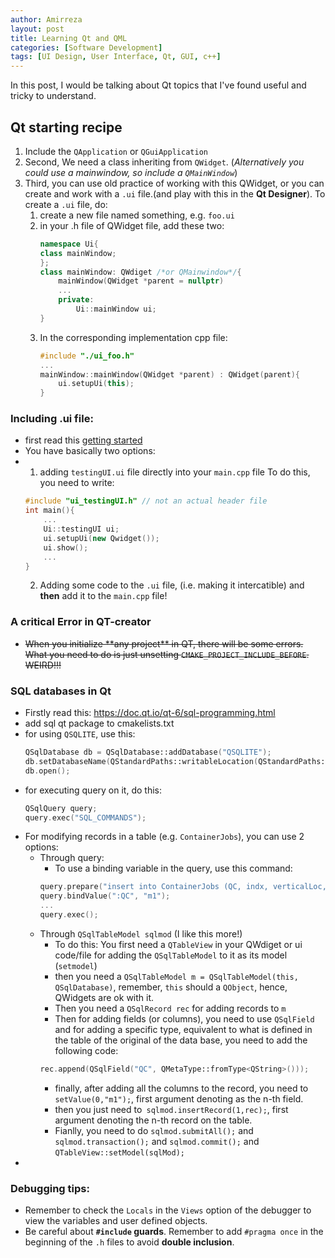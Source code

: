 ```yaml
---
author: Amirreza
layout: post
title: Learning Qt and QML
categories: [Software Development]
tags: [UI Design, User Interface, Qt, GUI, c++]
---
```


In this post, I would be talking about Qt topics that I've found useful and tricky to understand. 
## Qt starting recipe
1. Include the `QApplication` or `QGuiApplication`
2. Second, We need a class inheriting from `QWidget`. (*Alternatively you could use a mainwindow, so include a `QMainWindow`*)
3. Third, you can use old practice of working with this QWidget, or you can create and work with a `.ui` file.(and play with this in the **Qt Designer**). To create a `.ui` file, do:
   1. create a new file named something, e.g. `foo.ui`
   2. in your .h file of QWidget file, add these two:
        ```c++
        namespace Ui{
        class mainWindow;
        }; 
        class mainWindow: QWdiget /*or QMainwindow*/{
            mainWindow(QWidget *parent = nullptr)
            ...
            private:
                Ui::mainWindow ui;
        }
        ```
    3. In the corresponding implementation cpp file:
        ```c++
        #include "./ui_foo.h"
        ...
        mainWindow::mainWindow(QWidget *parent) : QWidget(parent){
            ui.setupUi(this);
        }
        ```

### Including .ui file:
- first read this [getting started](https://doc.qt.io/qt-6/designer-using-a-ui-file.html#using-a-member-variable)
- You have basically two options:
- 1. adding `testingUI.ui` file directly into your `main.cpp` file 
    To do this, you need to write:
    ```c++
    #include "ui_testingUI.h" // not an actual header file
    int main(){
        ...
        Ui::testingUI ui;
        ui.setupUi(new Qwidget());
        ui.show();
        ...
    }
    ```
    2. Adding some code to the `.ui` file, (i.e. making it intercatible) and **then** add it to the `main.cpp` file!

### A critical Error in QT-creator
- ~~When you initialize \*\*any project\*\* in QT, there will be some errors. What you need to do is just unsetting `CMAKE_PROJECT_INCLUDE_BEFORE`. WEIRD!!!~~

### SQL databases in Qt
- Firstly read this: https://doc.qt.io/qt-6/sql-programming.html
- add sql qt package to cmakelists.txt
- for using `QSQLITE`, use this: 
   ```c++
   QSqlDatabase db = QSqlDatabase::addDatabase("QSQLITE");
   db.setDatabaseName(QStandardPaths::writableLocation(QStandardPaths::RuntimeLocation).append("/generatedData.db");
   db.open();
   ```
- for executing query on it, do this: 
    ```c++
    QSqlQuery query;
    query.exec("SQL_COMMANDS");
    ```
- For modifying records in a table (e.g. `ContainerJobs`), you can use 2 options:
  - Through query:
    - To use a binding variable in the query, use this command: 
     ```c++
     query.prepare("insert into ContainerJobs (QC, indx, verticalLoc, Type) values (:QC, :indx, :verticalLoc, :Type)");
     query.bindValue(":QC", "m1");
     ...
     query.exec();
     ```
  - Through `QSqlTableModel sqlmod` (I like this more!)
    - To do this: You first need a `QTableView` in your QWdiget or ui code/file for adding the `QSqlTableModel`  to it as its model (`setmodel`)
    - then you need a `QSqlTableModel m = QSqlTableModel(this, QSqlDatabase)`, remember, `this` should a `QObject`, hence, QWidgets are ok with it.
    - Then you need a `QSqlRecord rec` for adding records to `m`
    - Then for adding fields (or columns), you need to use `QSqlField` and for adding a specific type, equivalent to what is defined in the table of the original of the data base, you need to add the following code: 
    ```c++
    rec.append(QSqlField("QC", QMetaType::fromType<QString>())); 
    ```
    - finally, after adding all the columns to the record, you need to `setValue(0,"m1");`, first argument denoting as the n-th field.
    - then you just need to` sqlmod.insertRecord(1,rec);`, first argument denoting the n-th record on the table.
    - Fianlly, you need to do `sqlmod.submitAll();` and `sqlmod.transaction();` and `sqlmod.commit();` and `QTableView::setModel(sqlMod);`
- 

### Debugging tips:
- Remember to check the `Locals` in the `Views` option of the debugger to view the variables and user defined objects.
- Be careful about **`#include` guards**. Remember to add `#pragma once` in the beginning of the `.h` files to avoid **double inclusion**.